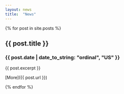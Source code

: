 ```yaml
---
layout: news
title:  "News"
---
```

{% for post in site.posts %}

## {{ post.title }}

### {{ post.date | date_to_string: "ordinal", "US" }}
  
{{ post.excerpt }}

[More]({{ post.url }})

{% endfor %}
